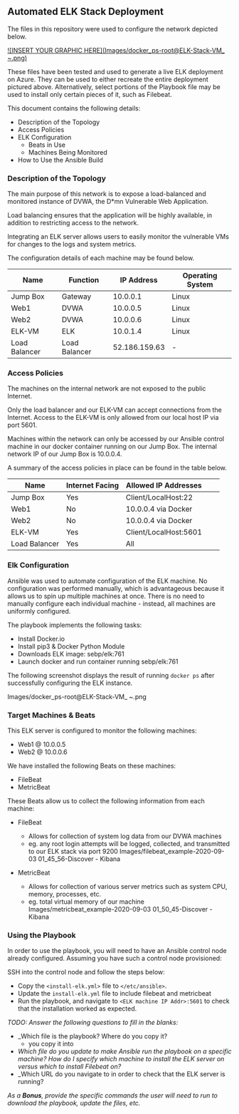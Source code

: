 ## Automated ELK Stack Deployment

The files in this repository were used to configure the network depicted below.

[![INSERT YOUR GRAPHIC HERE](Images/docker_ps-root@ELK-Stack-VM_ ~.png)]()

These files have been tested and used to generate a live ELK deployment on Azure. They can be used to either recreate the entire deployment pictured above. Alternatively, select portions of the Playbook file may be used to install only certain pieces of it, such as Filebeat. 

This document contains the following details:
- Description of the Topology
- Access Policies
- ELK Configuration
  - Beats in Use
  - Machines Being Monitored
- How to Use the Ansible Build


### Description of the Topology

The main purpose of this network is to expose a load-balanced and monitored instance of DVWA, the D*mn Vulnerable Web Application.

Load balancing ensures that the application will be highly available, in addition to restricting access to the network.

Integrating an ELK server allows users to easily monitor the vulnerable VMs for changes to the logs and system metrics.

The configuration details of each machine may be found below.

| Name             | Function      | IP Address    | Operating System |
|------------------|---------------|---------------|------------------|
| Jump Box         | Gateway       | 10.0.0.1      | Linux            |
| Web1             | DVWA          | 10.0.0.5      | Linux            |
| Web2             | DVWA          | 10.0.0.6      | Linux            |
| ELK-VM           | ELK           | 10.0.1.4      | Linux            |
| Load Balancer    | Load Balancer | 52.186.159.63 | -                |

### Access Policies

The machines on the internal network are not exposed to the public Internet. 

Only the load balancer and our ELK-VM can accept connections from the Internet. 
Access to the ELK-VM is only allowed from our local host IP via port 5601.

Machines within the network can only be accessed by our Ansible control machine in our docker container running on our Jump Box. 
The internal network IP of our Jump Box is 10.0.0.4. 

A summary of the access policies in place can be found in the table below.

| Name          | Internet Facing | Allowed IP Addresses  |   |   |
|---------------|-----------------|-----------------------|---|---|
| Jump Box      | Yes             | Client/LocalHost:22   |   |   |
| Web1          | No              | 10.0.0.4 via Docker   |   |   |
| Web2          | No              | 10.0.0.4 via Docker   |   |   |
| ELK-VM        | Yes             | Client/LocalHost:5601 |   |   |
| Load Balancer | Yes             | All                   |   |   |

### Elk Configuration

Ansible was used to automate configuration of the ELK machine. No configuration was performed manually, which is advantageous because it allows us to
spin up multiple machines at once.
There is no need to manually configure each individual machine - instead, all machines are uniformly configured.

The playbook implements the following tasks:
- Install Docker.io
- Install pip3 & Docker Python Module
- Downloads ELK image: sebp/elk:761
- Launch docker and run container running sebp/elk:761

The following screenshot displays the result of running `docker ps` after successfully configuring the ELK instance.

Images/docker_ps-root@ELK-Stack-VM_ ~.png

### Target Machines & Beats
This ELK server is configured to monitor the following machines:
- Web1 @ 10.0.0.5
- Web2 @ 10.0.0.6

We have installed the following Beats on these machines:
- FileBeat
- MetricBeat

These Beats allow us to collect the following information from each machine:
- FileBeat
	- Allows for collection of system log data from our DVWA machines
	- eg. any root login attempts will be logged, collected, and transmitted to our ELK stack via port 9200
Images/filebeat_example-2020-09-03 01_45_56-Discover - Kibana

- MetricBeat
	- Allows for collection of various server metrics such as system CPU, memory, processes, etc.
	- eg. total virtual memory of our machine
Images/metricbeat_example-2020-09-03 01_50_45-Discover - Kibana

### Using the Playbook
In order to use the playbook, you will need to have an Ansible control node already configured. Assuming you have such a control node provisioned: 

SSH into the control node and follow the steps below:
- Copy the ```<install-elk.yml>``` file to ```</etc/ansible>```.
- Update the ```install-elk.yml``` file to include filebeat and metricbeat
- Run the playbook, and navigate to ```<ELK machine IP Addr>:5601``` to check that the installation worked as expected.

_TODO: Answer the following questions to fill in the blanks:_
- _Which file is the playbook? Where do you copy it?
    - you copy it into 
- _Which file do you update to make Ansible run the playbook on a specific machine? How do I specify which machine to install the ELK server on versus which to install Filebeat on?_
- _Which URL do you navigate to in order to check that the ELK server is running?

_As a **Bonus**, provide the specific commands the user will need to run to download the playbook, update the files, etc._
